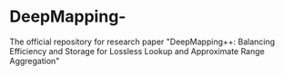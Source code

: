 # DeepMapping-
The official repository for research paper "DeepMapping++: Balancing Efficiency and Storage for Lossless Lookup and Approximate Range Aggregation"

